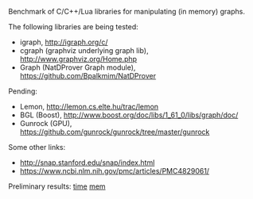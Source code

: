 Benchmark of C/C++/Lua libraries for manipulating (in memory) graphs.

The following libraries are being tested:
* igraph, http://igraph.org/c/
* cgraph (graphviz underlying graph lib), http://www.graphviz.org/Home.php
* Graph (NatDProver Graph module), https://github.com/Bpalkmim/NatDProver

Pending:
* Lemon, http://lemon.cs.elte.hu/trac/lemon
* BGL (Boost), http://www.boost.org/doc/libs/1_61_0/libs/graph/doc/
* Gunrock (GPU), https://github.com/gunrock/gunrock/tree/master/gunrock

Some other links:
* http://snap.stanford.edu/snap/index.html
* https://www.ncbi.nlm.nih.gov/pmc/articles/PMC4829061/

Preliminary results:
[time](http://www.telemidia.puc-rio.br/~gflima/misc/GraphProver-benchmarks/time.png)
[mem](http://www.telemidia.puc-rio.br/~gflima/misc/GraphProver-benchmarks/mem.png)
